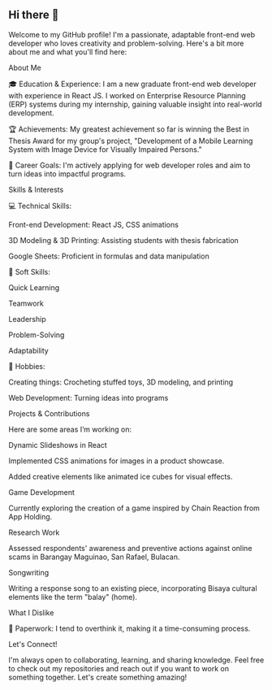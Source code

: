 ## Hi there 👋

<!--
**romezde/romezde** is a ✨ _special_ ✨ repository because its `README.md` (this file) appears on your GitHub profile.

Here are some ideas to get you started:

- 🔭 I’m currently working on ...
- 🌱 I’m currently learning ...
- 👯 I’m looking to collaborate on ...
- 🤔 I’m looking for help with ...
- 💬 Ask me about ...
- 📫 How to reach me: ...
- 😄 Pronouns: ...
- ⚡ Fun fact: ...
-->

Welcome to my GitHub profile! I'm a passionate, adaptable front-end web developer who loves creativity and problem-solving. Here's a bit more about me and what you'll find here:

About Me

🎓 Education & Experience: I am a new graduate front-end web developer with experience in React JS. I worked on Enterprise Resource Planning (ERP) systems during my internship, gaining valuable insight into real-world development.

🏆 Achievements: My greatest achievement so far is winning the Best in Thesis Award for my group's project, "Development of a Mobile Learning System with Image Device for Visually Impaired Persons."

💼 Career Goals: I'm actively applying for web developer roles and aim to turn ideas into impactful programs.

Skills & Interests

💻 Technical Skills:

Front-end Development: React JS, CSS animations

3D Modeling & 3D Printing: Assisting students with thesis fabrication

Google Sheets: Proficient in formulas and data manipulation

🚀 Soft Skills:

Quick Learning

Teamwork

Leadership

Problem-Solving

Adaptability

🎨 Hobbies:

Creating things: Crocheting stuffed toys, 3D modeling, and printing

Web Development: Turning ideas into programs

Projects & Contributions

Here are some areas I’m working on:

Dynamic Slideshows in React

Implemented CSS animations for images in a product showcase.

Added creative elements like animated ice cubes for visual effects.

Game Development

Currently exploring the creation of a game inspired by Chain Reaction from App Holding.

Research Work

Assessed respondents' awareness and preventive actions against online scams in Barangay Maguinao, San Rafael, Bulacan.

Songwriting

Writing a response song to an existing piece, incorporating Bisaya cultural elements like the term "balay" (home).

What I Dislike

📝 Paperwork: I tend to overthink it, making it a time-consuming process.

Let's Connect!

I'm always open to collaborating, learning, and sharing knowledge. Feel free to check out my repositories and reach out if you want to work on something together. Let's create something amazing!


